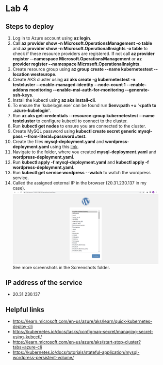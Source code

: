 # Lab 4

## Steps to deploy
1. Log in to Azure account using **az login**.
2. Call **az provider show -n Microsoft.OperationsManagement -o table**
and **az provider show -n Microsoft.OperationalInsights -o table** to check if these resource providers are registered.
If not call **az provider register --namespace Microsoft.OperationsManagement** or
**az provider register --namespace Microsoft.OperationalInsights**.
3. Create resource group using **az group create --name kubernetestest  --location westeurope**.
4. Create AKS cluster using **az aks create -g kubernetestest -n testcluster --enable-managed-identity --node-count 1 --enable-addons monitoring --enable-msi-auth-for-monitoring --generate-ssh-keys**.
5. Install the kubectl using **az aks install-cli**.
6. To ensure the 'kubelogin.exe' can be found run **$env:path += '<path to .azure-kubelogin'**.
7. Run **az aks get-credentials --resource-group kubernetestest --name testcluster** to configure kubectl to connect to the cluster.
8. Run **kubectl get nodes** to ensure you are connected to the cluster.
9. Create MySQL password using **kubectl create secret generic mysql-pass --from-literal=password=test**.
10. Create the files **mysql-deployment.yaml** and **wordpress-deployment.yaml** using this [link](https://kubernetes.io/docs/tutorials/stateful-application/mysql-wordpress-persistent-volume/).
11. Navigate to the folder, where you created **mysql-deployment.yaml** and **wordpress-deployment.yaml**.
12. Run **kubectl apply -f mysql-deployment.yaml** and **kubectl apply -f wordpress-deployment.yaml**.
13. Run **kubectl get service wordpress --watch** to watch the wordpress service.
14. Called the assigned external IP in the browser (20.31.230.137 in my case).
![Wordpress](Screenshots/wordpress.png)
See more screenshots in the Screenshots folder.

## IP address of the service
* 20.31.230.137


## Helpful links
* https://learn.microsoft.com/en-us/azure/aks/learn/quick-kubernetes-deploy-cli
* https://kubernetes.io/docs/tasks/configmap-secret/managing-secret-using-kubectl/
* https://learn.microsoft.com/en-us/azure/aks/start-stop-cluster?tabs=azure-cli
* https://kubernetes.io/docs/tutorials/stateful-application/mysql-wordpress-persistent-volume/